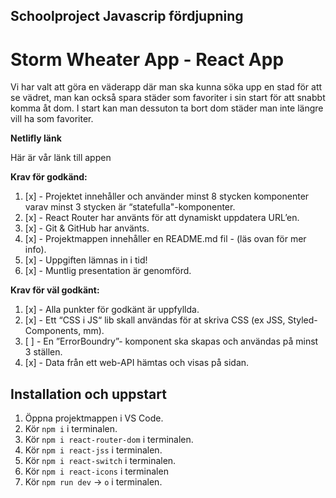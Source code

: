 ## Schoolproject Javascrip fördjupning 

# Storm Wheater App - React App
Vi har valt att göra en väderapp där man ska kunna söka upp en stad för att se vädret, man kan också spara städer som 
favoriter i sin start för att snabbt komma åt dom. I start kan man dessuton ta bort dom städer man inte längre vill ha som favoriter.


**Netlifly länk**

Här är vår länk till appen

**Krav för godkänd:**

1. [x] - Projektet innehåller och använder minst 8 stycken komponenter varav minst 3 stycken är “statefulla"-komponenter.
2. [x] - React Router har använts för att dynamiskt uppdatera URL’en.
3. [x] - Git & GitHub har använts.
4. [x] - Projektmappen innehåller en README.md fil - (läs ovan för mer info).
5. [x] - Uppgiften lämnas in i tid!
6. [x] - Muntlig presentation är genomförd.

**Krav för väl godkänt:**

1. [x] - Alla punkter för godkänt är uppfyllda.
2. [x] - Ett “CSS i JS“ lib skall användas för at skriva CSS (ex JSS, Styled-Components, mm).
3. [ ] - En ”ErrorBoundry”- komponent ska skapas och användas på minst 3 ställen.
4. [x] - Data från ett web-API hämtas och visas på sidan.

## Installation och uppstart

1. Öppna projektmappen i VS Code.
2. Kör `npm i` i terminalen.
3. Kör `npm i react-router-dom` i terminalen.
4. Kör `npm i react-jss` i terminalen.
5. Kör `npm i react-switch` i terminalen.
6. Kör `npm i react-icons` i terminalen
5. Kör `npm run dev` -> `o` i terminalen.